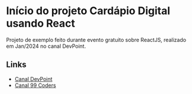 
# Início do projeto Cardápio Digital usando React

Projeto de exemplo feito durante evento gratuito sobre ReactJS, realizado em Jan/2024 no canal DevPoint.

## Links

 - [Canal DevPoint](https://www.youtube.com/@devpoint.oficial)
 - [Canal 99 Coders](https://www.youtube.com/@99coders)
